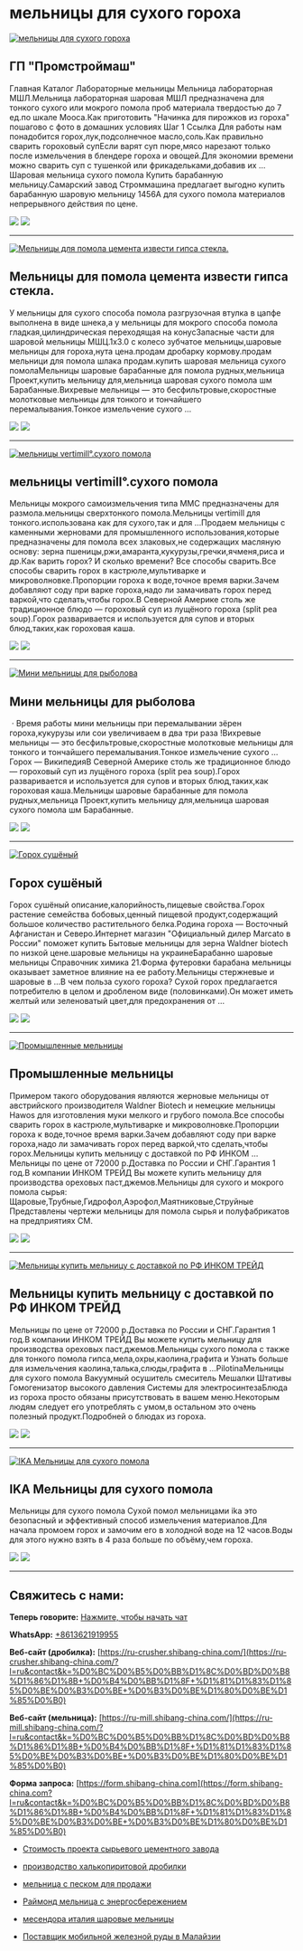 # мельницы для сухого гороха

<a href="https://swt.shibang-china.com/?l=ru&img&k=%D0%BC%D0%B5%D0%BB%D1%8C%D0%BD%D0%B8%D1%86%D1%8B+%D0%B4%D0%BB%D1%8F+%D1%81%D1%83%D1%85%D0%BE%D0%B3%D0%BE+%D0%B3%D0%BE%D1%80%D0%BE%D1%85%D0%B0" target="_blank">![мельницы для сухого гороха](http://static.shibang-china.com/all-800x300/633.jpg)</a>

## ГП &quot;Промстроймаш&quot;
Главная Каталог Лабораторные мельницы Мельница лабораторная МШЛ.Мельница лабораторная шаровая МШЛ предназначена для тонкого сухого или мокрого помола проб материала твердостью до 7 ед.по шкале Мооса.Как приготовить &quot;Начинка для пирожков из гороха&quot; пошагово с фото в домашних условиях Шаг 1 Ссылка Для работы нам понадобится горох,лук,подсолнечное масло,соль.Как правильно сварить гороховый супЕсли варят суп пюре,мясо нарезают только после измельчения в блендере гороха и овощей.Для экономии времени можно сварить суп с тушенкой или фрикадельками,добавив их …Шаровая мельница сухого помола Купить барабанную мельницу.Самарский завод Строммашина предлагает выгодно купить барабанную шаровую мельницу 1456А для сухого помола материалов непрерывного действия по цене.


<a href="https://whatsapp.shibangsoft.com/WhatsApp.php" target="_blank" title="WhatsApp">![](http://static.shibang-china.com/icon/whatsapp.png)</a> <a href="https://swt.shibang-china.com/?l=ru&icon&k=%D0%BC%D0%B5%D0%BB%D1%8C%D0%BD%D0%B8%D1%86%D1%8B+%D0%B4%D0%BB%D1%8F+%D1%81%D1%83%D1%85%D0%BE%D0%B3%D0%BE+%D0%B3%D0%BE%D1%80%D0%BE%D1%85%D0%B0" target="_blank">![](http://static.shibang-china.com/icon/chat-ru.png)</a>

---

<a href="https://swt.shibang-china.com/?l=ru&img&k=%D0%BC%D0%B5%D0%BB%D1%8C%D0%BD%D0%B8%D1%86%D1%8B+%D0%B4%D0%BB%D1%8F+%D1%81%D1%83%D1%85%D0%BE%D0%B3%D0%BE+%D0%B3%D0%BE%D1%80%D0%BE%D1%85%D0%B0" target="_blank">![Мельницы для помола цемента извести гипса стекла.](http://static.shibang-china.com/all-800x300/992.jpg)</a>

## Мельницы для помола цемента извести гипса стекла.
У мельницы для сухого способа помола разгрузочная втулка в цапфе выполнена в виде шнека,а у мельницы для мокрого способа помола гладкая,цилиндрическая переходящая на конусЗапасные части для шаровой мельницы МШЦ.1х3.0 с колесо зубчатое мельницы,шаровые мельницы для гороха,нута цена.продам дробарку кормову.продам мельници для помола шлака продам.купить шаровая мельница сухого помолаМельницы шаровые барабанные для помола рудных,мельница Проект,купить мельницу для,мельница шаровая сухого помола шм Барабанные.Вихревые мельницы — это бесфильтровые,скоростные молотковые мельницы для тонкого и тончайшего перемалывания.Тонкое измельчение сухого …


<a href="https://whatsapp.shibangsoft.com/WhatsApp.php" target="_blank" title="WhatsApp">![](http://static.shibang-china.com/icon/whatsapp.png)</a> <a href="https://swt.shibang-china.com/?l=ru&icon&k=%D0%BC%D0%B5%D0%BB%D1%8C%D0%BD%D0%B8%D1%86%D1%8B+%D0%B4%D0%BB%D1%8F+%D1%81%D1%83%D1%85%D0%BE%D0%B3%D0%BE+%D0%B3%D0%BE%D1%80%D0%BE%D1%85%D0%B0" target="_blank">![](http://static.shibang-china.com/icon/chat-ru.png)</a>

---

<a href="https://swt.shibang-china.com/?l=ru&img&k=%D0%BC%D0%B5%D0%BB%D1%8C%D0%BD%D0%B8%D1%86%D1%8B+%D0%B4%D0%BB%D1%8F+%D1%81%D1%83%D1%85%D0%BE%D0%B3%D0%BE+%D0%B3%D0%BE%D1%80%D0%BE%D1%85%D0%B0" target="_blank">![мельницы vertimill&#176;.сухого помола](http://static.shibang-china.com/all-800x300/680.jpg)</a>

## мельницы vertimill&#176;.сухого помола
Мельницы мокрого самоизмельчения типа ММС предназначены для размола.мельницы сверхтонкого помола.Мельницы vertimill для тонкого.использована как для сухого,так и для …Продаем мельницы с каменными жерновами для промышленного использования,которые предназначены для помола всех злаковых,не содержащих масляную основу: зерна пшеницы,ржи,амаранта,кукурузы,гречки,ячменя,риса и др.Как варить горох? И сколько времени? Все способы сварить.Все способы сварить горох в кастрюле,мультиварке и микроволновке.Пропорции гороха к воде,точное время варки.Зачем добавляют соду при варке гороха,надо ли замачивать горох перед варкой,что сделать,чтобы горох.В Северной Америке столь же традиционное блюдо — гороховый суп из лущёного гороха (split pea soup).Горох разваривается и используется для супов и вторых блюд,таких,как гороховая каша.


<a href="https://whatsapp.shibangsoft.com/WhatsApp.php" target="_blank" title="WhatsApp">![](http://static.shibang-china.com/icon/whatsapp.png)</a> <a href="https://swt.shibang-china.com/?l=ru&icon&k=%D0%BC%D0%B5%D0%BB%D1%8C%D0%BD%D0%B8%D1%86%D1%8B+%D0%B4%D0%BB%D1%8F+%D1%81%D1%83%D1%85%D0%BE%D0%B3%D0%BE+%D0%B3%D0%BE%D1%80%D0%BE%D1%85%D0%B0" target="_blank">![](http://static.shibang-china.com/icon/chat-ru.png)</a>

---

<a href="https://swt.shibang-china.com/?l=ru&img&k=%D0%BC%D0%B5%D0%BB%D1%8C%D0%BD%D0%B8%D1%86%D1%8B+%D0%B4%D0%BB%D1%8F+%D1%81%D1%83%D1%85%D0%BE%D0%B3%D0%BE+%D0%B3%D0%BE%D1%80%D0%BE%D1%85%D0%B0" target="_blank">![Мини мельницы для рыболова](http://static.shibang-china.com/all-800x300/92.jpg)</a>

## Мини мельницы для рыболова
&nbsp;&#0183;&#32;Время работы мини мельницы при перемалывании зёрен гороха,кукурузы или сои увеличиваем в два три раза !Вихревые мельницы — это бесфильтровые,скоростные молотковые мельницы для тонкого и тончайшего перемалывания.Тонкое измельчение сухого …Горох — ВикипедияВ Северной Америке столь же традиционное блюдо — гороховый суп из лущёного гороха (split pea soup).Горох разваривается и используется для супов и вторых блюд,таких,как гороховая каша.Мельницы шаровые барабанные для помола рудных,мельница Проект,купить мельницу для,мельница шаровая сухого помола шм Барабанные.


<a href="https://whatsapp.shibangsoft.com/WhatsApp.php" target="_blank" title="WhatsApp">![](http://static.shibang-china.com/icon/whatsapp.png)</a> <a href="https://swt.shibang-china.com/?l=ru&icon&k=%D0%BC%D0%B5%D0%BB%D1%8C%D0%BD%D0%B8%D1%86%D1%8B+%D0%B4%D0%BB%D1%8F+%D1%81%D1%83%D1%85%D0%BE%D0%B3%D0%BE+%D0%B3%D0%BE%D1%80%D0%BE%D1%85%D0%B0" target="_blank">![](http://static.shibang-china.com/icon/chat-ru.png)</a>

---

<a href="https://swt.shibang-china.com/?l=ru&img&k=%D0%BC%D0%B5%D0%BB%D1%8C%D0%BD%D0%B8%D1%86%D1%8B+%D0%B4%D0%BB%D1%8F+%D1%81%D1%83%D1%85%D0%BE%D0%B3%D0%BE+%D0%B3%D0%BE%D1%80%D0%BE%D1%85%D0%B0" target="_blank">![Горох сушёный](http://static.shibang-china.com/all-800x300/103.jpg)</a>

## Горох сушёный
Горох сушёный описание,калорийность,пищевые свойства.Горох растение семейства бобовых,ценный пищевой продукт,содержащий большое количество растительного белка.Родина гороха — Восточный Афганистан и Северо.Интернет магазин &quot;Официальный дилер Marcato в России&quot; поможет купить Бытовые мельницы для зерна Waldner biotech по низкой цене.шаровые мельницы на украинеБарабанно шаровые мельницы Справочник химика 21.Форма футеровки барабана мельницы оказывает заметное влияние на ее работу.Мельницы стержневые и шаровые в …В чем польза сухого гороха? Сухой горох предлагается потребителю в целом и дробленом виде (половинками).Он может иметь желтый или зеленоватый цвет,для предохранения от …


<a href="https://whatsapp.shibangsoft.com/WhatsApp.php" target="_blank" title="WhatsApp">![](http://static.shibang-china.com/icon/whatsapp.png)</a> <a href="https://swt.shibang-china.com/?l=ru&icon&k=%D0%BC%D0%B5%D0%BB%D1%8C%D0%BD%D0%B8%D1%86%D1%8B+%D0%B4%D0%BB%D1%8F+%D1%81%D1%83%D1%85%D0%BE%D0%B3%D0%BE+%D0%B3%D0%BE%D1%80%D0%BE%D1%85%D0%B0" target="_blank">![](http://static.shibang-china.com/icon/chat-ru.png)</a>

---

<a href="https://swt.shibang-china.com/?l=ru&img&k=%D0%BC%D0%B5%D0%BB%D1%8C%D0%BD%D0%B8%D1%86%D1%8B+%D0%B4%D0%BB%D1%8F+%D1%81%D1%83%D1%85%D0%BE%D0%B3%D0%BE+%D0%B3%D0%BE%D1%80%D0%BE%D1%85%D0%B0" target="_blank">![Промышленные мельницы](http://static.shibang-china.com/all-800x300/828.jpg)</a>

## Промышленные мельницы
Примером такого оборудования являются жерновые мельницы от австрийского производителя Waldner Biotech и немецкие мельницы Hawos для изготовления муки мелкого и грубого помола.Все способы сварить горох в кастрюле,мультиварке и микроволновке.Пропорции гороха к воде,точное время варки.Зачем добавляют соду при варке гороха,надо ли замачивать горох перед варкой,что сделать,чтобы горох.Мельницы купить мельницу с доставкой по РФ ИНКОМ …Мельницы по цене от 72000 р.Доставка по России и СНГ.Гарантия 1 год.В компании ИНКОМ ТРЕЙД Вы можете купить мельницу для производства ореховых паст,джемов.Мельницы для сухого и мокрого помола сырья: Щаровые,Трубные,Гидрофол,Аэрофол,Маятниковые,Струйные Представлены чертежи мельницы для помола сырья и полуфабрикатов на предприятиях СМ.


<a href="https://whatsapp.shibangsoft.com/WhatsApp.php" target="_blank" title="WhatsApp">![](http://static.shibang-china.com/icon/whatsapp.png)</a> <a href="https://swt.shibang-china.com/?l=ru&icon&k=%D0%BC%D0%B5%D0%BB%D1%8C%D0%BD%D0%B8%D1%86%D1%8B+%D0%B4%D0%BB%D1%8F+%D1%81%D1%83%D1%85%D0%BE%D0%B3%D0%BE+%D0%B3%D0%BE%D1%80%D0%BE%D1%85%D0%B0" target="_blank">![](http://static.shibang-china.com/icon/chat-ru.png)</a>

---

<a href="https://swt.shibang-china.com/?l=ru&img&k=%D0%BC%D0%B5%D0%BB%D1%8C%D0%BD%D0%B8%D1%86%D1%8B+%D0%B4%D0%BB%D1%8F+%D1%81%D1%83%D1%85%D0%BE%D0%B3%D0%BE+%D0%B3%D0%BE%D1%80%D0%BE%D1%85%D0%B0" target="_blank">![Мельницы купить мельницу с доставкой по РФ ИНКОМ ТРЕЙД](http://static.shibang-china.com/all-800x300/22.jpg)</a>

## Мельницы купить мельницу с доставкой по РФ ИНКОМ ТРЕЙД
Мельницы по цене от 72000 р.Доставка по России и СНГ.Гарантия 1 год.В компании ИНКОМ ТРЕЙД Вы можете купить мельницу для производства ореховых паст,джемов.Мельницы сухого помола с также для тонкого помола гипса,мела,охры,каолина,графита и Узнать больше для измельчения каолина,талька,слюды,графита в …PilotinaМельницы для сухого помола Вакуумный осушитель смеситель Мешалки Штативы Гомогенизатор высокого давления Системы для электросинтезаБлюда из гороха просто обязаны присутствовать в вашем меню.Некоторым людям следует его употреблять с умом,в остальном это очень полезный продукт.Подробней о блюдах из гороха.


<a href="https://whatsapp.shibangsoft.com/WhatsApp.php" target="_blank" title="WhatsApp">![](http://static.shibang-china.com/icon/whatsapp.png)</a> <a href="https://swt.shibang-china.com/?l=ru&icon&k=%D0%BC%D0%B5%D0%BB%D1%8C%D0%BD%D0%B8%D1%86%D1%8B+%D0%B4%D0%BB%D1%8F+%D1%81%D1%83%D1%85%D0%BE%D0%B3%D0%BE+%D0%B3%D0%BE%D1%80%D0%BE%D1%85%D0%B0" target="_blank">![](http://static.shibang-china.com/icon/chat-ru.png)</a>

---

<a href="https://swt.shibang-china.com/?l=ru&img&k=%D0%BC%D0%B5%D0%BB%D1%8C%D0%BD%D0%B8%D1%86%D1%8B+%D0%B4%D0%BB%D1%8F+%D1%81%D1%83%D1%85%D0%BE%D0%B3%D0%BE+%D0%B3%D0%BE%D1%80%D0%BE%D1%85%D0%B0" target="_blank">![IKA Мельницы для сухого помола](http://static.shibang-china.com/all-800x300/614.jpg)</a>

## IKA Мельницы для сухого помола
Мельницы для сухого помола Сухой помол мельницами ika это безопасный и эффективный способ измельчения материалов.Для начала промоем горох и замочим его в холодной воде на 12 часов.Воды для этого нужно взять в 4 раза больше по объёму,чем гороха.

<a href="https://whatsapp.shibangsoft.com/WhatsApp.php" target="_blank" title="WhatsApp">![](http://static.shibang-china.com/icon/whatsapp.png)</a> <a href="https://swt.shibang-china.com/?l=ru&icon&k=%D0%BC%D0%B5%D0%BB%D1%8C%D0%BD%D0%B8%D1%86%D1%8B+%D0%B4%D0%BB%D1%8F+%D1%81%D1%83%D1%85%D0%BE%D0%B3%D0%BE+%D0%B3%D0%BE%D1%80%D0%BE%D1%85%D0%B0" target="_blank">![](http://static.shibang-china.com/icon/chat-ru.png)</a>

---
## Свяжитесь с нами:

**Теперь говорите:** [Нажмите, чтобы начать чат](https://swt.shibang-china.com?l=ru&contact&k=%D0%BC%D0%B5%D0%BB%D1%8C%D0%BD%D0%B8%D1%86%D1%8B+%D0%B4%D0%BB%D1%8F+%D1%81%D1%83%D1%85%D0%BE%D0%B3%D0%BE+%D0%B3%D0%BE%D1%80%D0%BE%D1%85%D0%B0)

**WhatsApp:**  [+8613621919955](https://whatsapp.shibangsoft.com/WhatsApp.php)

**Веб-сайт (дробилка):** [https://ru-crusher.shibang-china.com/](https://ru-crusher.shibang-china.com/?l=ru&contact&k=%D0%BC%D0%B5%D0%BB%D1%8C%D0%BD%D0%B8%D1%86%D1%8B+%D0%B4%D0%BB%D1%8F+%D1%81%D1%83%D1%85%D0%BE%D0%B3%D0%BE+%D0%B3%D0%BE%D1%80%D0%BE%D1%85%D0%B0)

**Веб-сайт (мельница):** [https://ru-mill.shibang-china.com/](https://ru-mill.shibang-china.com/?l=ru&contact&k=%D0%BC%D0%B5%D0%BB%D1%8C%D0%BD%D0%B8%D1%86%D1%8B+%D0%B4%D0%BB%D1%8F+%D1%81%D1%83%D1%85%D0%BE%D0%B3%D0%BE+%D0%B3%D0%BE%D1%80%D0%BE%D1%85%D0%B0)

**Форма запроса:** [https://form.shibang-china.com](https://form.shibang-china.com?l=ru&contact&k=%D0%BC%D0%B5%D0%BB%D1%8C%D0%BD%D0%B8%D1%86%D1%8B+%D0%B4%D0%BB%D1%8F+%D1%81%D1%83%D1%85%D0%BE%D0%B3%D0%BE+%D0%B3%D0%BE%D1%80%D0%BE%D1%85%D0%B0)

* [Стоимость проекта сырьевого цементного завода](../135/%D0%A1%D1%82%D0%BE%D0%B8%D0%BC%D0%BE%D1%81%D1%82%D1%8C%20%D0%BF%D1%80%D0%BE%D0%B5%D0%BA%D1%82%D0%B0%20%D1%81%D1%8B%D1%80%D1%8C%D0%B5%D0%B2%D0%BE%D0%B3%D0%BE%20%D1%86%D0%B5%D0%BC%D0%B5%D0%BD%D1%82%D0%BD%D0%BE%D0%B3%D0%BE%20%D0%B7%D0%B0%D0%B2%D0%BE%D0%B4%D0%B0.md)

* [производство халькопиритовой дробилки](../135/%D0%BF%D1%80%D0%BE%D0%B8%D0%B7%D0%B2%D0%BE%D0%B4%D1%81%D1%82%D0%B2%D0%BE%20%D1%85%D0%B0%D0%BB%D1%8C%D0%BA%D0%BE%D0%BF%D0%B8%D1%80%D0%B8%D1%82%D0%BE%D0%B2%D0%BE%D0%B9%20%D0%B4%D1%80%D0%BE%D0%B1%D0%B8%D0%BB%D0%BA%D0%B8.md)

* [мельница с песком для продажи](../134/%D0%BC%D0%B5%D0%BB%D1%8C%D0%BD%D0%B8%D1%86%D0%B0%20%D1%81%20%D0%BF%D0%B5%D1%81%D0%BA%D0%BE%D0%BC%20%D0%B4%D0%BB%D1%8F%20%D0%BF%D1%80%D0%BE%D0%B4%D0%B0%D0%B6%D0%B8.md)

* [Раймонд мельница с энергосбережением](../134/%D0%A0%D0%B0%D0%B9%D0%BC%D0%BE%D0%BD%D0%B4%20%D0%BC%D0%B5%D0%BB%D1%8C%D0%BD%D0%B8%D1%86%D0%B0%20%D1%81%20%D1%8D%D0%BD%D0%B5%D1%80%D0%B3%D0%BE%D1%81%D0%B1%D0%B5%D1%80%D0%B5%D0%B6%D0%B5%D0%BD%D0%B8%D0%B5%D0%BC.md)

* [месендора италия шаровые мельницы](../133/%D0%BC%D0%B5%D1%81%D0%B5%D0%BD%D0%B4%D0%BE%D1%80%D0%B0%20%D0%B8%D1%82%D0%B0%D0%BB%D0%B8%D1%8F%20%D1%88%D0%B0%D1%80%D0%BE%D0%B2%D1%8B%D0%B5%20%D0%BC%D0%B5%D0%BB%D1%8C%D0%BD%D0%B8%D1%86%D1%8B.md)

* [Поставщик мобильной железной руды в Малайзии](../134/%D0%9F%D0%BE%D1%81%D1%82%D0%B0%D0%B2%D1%89%D0%B8%D0%BA%20%D0%BC%D0%BE%D0%B1%D0%B8%D0%BB%D1%8C%D0%BD%D0%BE%D0%B9%20%D0%B6%D0%B5%D0%BB%D0%B5%D0%B7%D0%BD%D0%BE%D0%B9%20%D1%80%D1%83%D0%B4%D1%8B%20%D0%B2%20%D0%9C%D0%B0%D0%BB%D0%B0%D0%B9%D0%B7%D0%B8%D0%B8.md)
